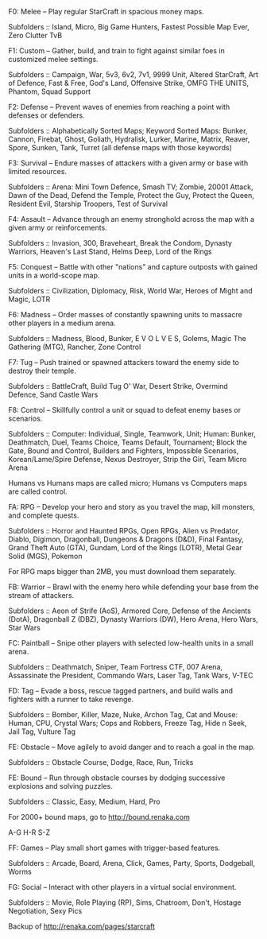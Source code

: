 F0: Melee – Play regular StarCraft in spacious money maps.

Subfolders :: Island, Micro, Big Game Hunters, Fastest Possible Map Ever, Zero Clutter TvB


F1: Custom – Gather, build, and train to fight against similar foes in customized melee settings.

Subfolders :: Campaign, War, 5v3, 6v2, 7v1, 9999 Unit, Altered StarCraft, Art of Defence, Fast & Free, God's Land, Offensive Strike, OMFG THE UNITS, Phantom, Squad Support


F2: Defense – Prevent waves of enemies from reaching a point with defenses or defenders.

Subfolders :: Alphabetically Sorted Maps; Keyword Sorted Maps: Bunker, Cannon, Firebat, Ghost, Goliath, Hydralisk, Lurker, Marine, Matrix, Reaver, Spore, Sunken, Tank, Turret (all defense maps with those keywords)


F3: Survival – Endure masses of attackers with a given army or base with limited resources.

Subfolders :: Arena: Mini Town Defence, Smash TV; Zombie, 20001 Attack, Dawn of the Dead, Defend the Temple, Protect the Guy, Protect the Queen, Resident Evil, Starship Troopers, Test of Survival


F4: Assault – Advance through an enemy stronghold across the map with a given army or reinforcements.

Subfolders :: Invasion, 300, Braveheart, Break the Condom, Dynasty Warriors, Heaven's Last Stand, Helms Deep, Lord of the Rings


F5: Conquest – Battle with other "nations" and capture outposts with gained units in a world-scope map.

Subfolders :: Civilization, Diplomacy, Risk, World War, Heroes of Might and Magic, LOTR


F6: Madness – Order masses of constantly spawning units to massacre other players in a medium arena.

Subfolders :: Madness, Blood, Bunker, E V O L V E S, Golems, Magic The Gathering (MTG), Rancher, Zone Control


F7: Tug – Push trained or spawned attackers toward the enemy side to destroy their temple.

Subfolders :: BattleCraft, Build Tug O' War, Desert Strike, Overmind Defence, Sand Castle Wars


F8: Control – Skillfully control a unit or squad to defeat enemy bases or scenarios.

Subfolders :: Computer: Individual, Single, Teamwork, Unit; Human: Bunker, Deathmatch, Duel, Teams Choice, Teams Default, Tournament; Block the Gate, Bound and Control, Builders and Fighters, Impossible Scenarios, Korean/Lame/Spire Defense, Nexus Destroyer, Strip the Girl, Team Micro Arena

Humans vs Humans maps are called micro; Humans vs Computers maps are called control.


FA: RPG – Develop your hero and story as you travel the map, kill monsters, and complete quests.

Subfolders :: Horror and Haunted RPGs, Open RPGs, Alien vs Predator, Diablo, Digimon, Dragonball, Dungeons & Dragons (D&D), Final Fantasy, Grand Theft Auto (GTA), Gundam, Lord of the Rings (LOTR), Metal Gear Solid (MGS), Pokemon

For RPG maps bigger than 2MB, you must download them separately.


FB: Warrior – Brawl with the enemy hero while defending your base from the stream of attackers.

Subfolders :: Aeon of Strife (AoS), Armored Core, Defense of the Ancients (DotA), Dragonball Z (DBZ), Dynasty Warriors (DW), Hero Arena, Hero Wars, Star Wars


FC: Paintball – Snipe other players with selected low-health units in a small arena.

Subfolders :: Deathmatch, Sniper, Team Fortress CTF, 007 Arena, Assassinate the President, Commando Wars, Laser Tag, Tank Wars, V-TEC


FD: Tag – Evade a boss, rescue tagged partners, and build walls and fighters with a runner to take revenge.

Subfolders :: Bomber, Killer, Maze, Nuke, Archon Tag, Cat and Mouse: Human, CPU, Crystal Wars; Cops and Robbers, Freeze Tag, Hide n Seek, Jail Tag, Vulture Tag


FE: Obstacle – Move agilely to avoid danger and to reach a goal in the map.

Subfolders :: Obstacle Course, Dodge, Race, Run, Tricks


FE: Bound – Run through obstacle courses by dodging successive explosions and solving puzzles.

Subfolders :: Classic, Easy, Medium, Hard, Pro

For 2000+ bound maps, go to http://bound.renaka.com

A-G  H-R  S-Z 

FF: Games – Play small short games with trigger-based features.

Subfolders :: Arcade, Board, Arena, Click, Games, Party, Sports, Dodgeball, Worms

FG: Social – Interact with other players in a virtual social environment.

Subfolders :: Movie, Role Playing (RP), Sims, Chatroom, Don't, Hostage Negotiation, Sexy Pics

Backup of http://renaka.com/pages/starcraft
